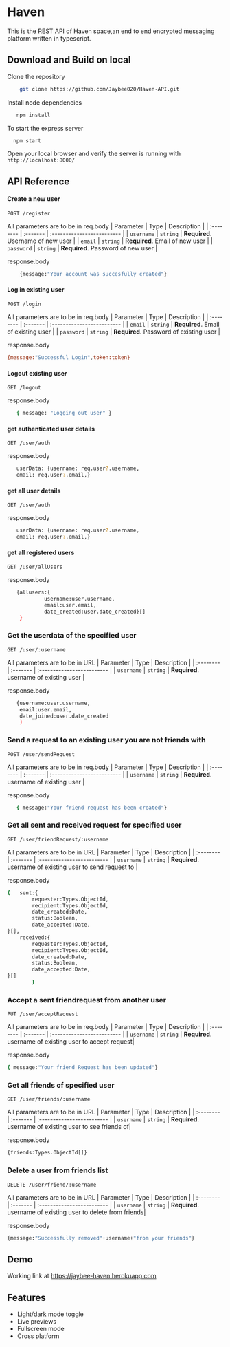 
# Haven 

This is the REST API of Haven space,an end to end encrypted messaging platform written in typescript.
## Download and Build on local
Clone the repository
```bash
    git clone https://github.com/Jaybee020/Haven-API.git
```

Install node dependencies
```bash
   npm install
```

To start the express server 

```bash
  npm start
```

Open your local browser and verify the server is running with `http://localhost:8000/`






## API Reference

#### Create a new user 

```http
POST /register
```
All parameters are to be in req.body
| Parameter | Type     | Description                |
| :-------- | :------- | :------------------------- |
| `username` | `string` | **Required**. Username of new user |
| `email` | `string` | **Required**. Email of new user |
| `password` | `string` | **Required**. Password of new user |

response.body
```bash
    {message:"Your account was succesfully created"}
```

#### Log in existing user
```http
POST /login
```
All parameters are to be in req.body
| Parameter | Type     | Description                |
| :-------- | :------- | :------------------------- |
| `email` | `string` | **Required**. Email of existing user |
| `password` | `string` | **Required**. Password of existing user |

response.body
```bash
{message:"Successful Login",token:token}
```
#### Logout existing user
```http
GET /logout
```
response.body
```bash
   { message: "Logging out user" }
```

#### get authenticated user details
```http
GET /user/auth
```
response.body
```bash
   userData: {username: req.user?.username,
   email: req.user?.email,}
```

#### get all user details
```http
GET /user/auth
```
response.body
```bash
   userData: {username: req.user?.username,
   email: req.user?.email,}
```

#### get all registered users
```http
GET /user/allUsers
```
response.body
```bash
   {allusers:{
            username:user.username,
            email:user.email,
            date_created:user.date_created}[]
    }
```

### Get the userdata of the specified user
```http
GET /user/:username
```
All parameters are to be in URL
| Parameter | Type     | Description                |
| :-------- | :------- | :------------------------- |
| `username` | `string` | **Required**. username of existing user |


response.body
```bash
   {username:user.username,
    email:user.email,
    date_joined:user.date_created
    }
```

### Send a request to an existing user you are not friends with
```http
POST /user/sendRequest
```
All parameters are to be in req.body
| Parameter | Type     | Description                |
| :-------- | :------- | :------------------------- |
| `username` | `string` | **Required**. username of existing user |


response.body
```bash
   { message:"Your friend request has been created"}
```


### Get all sent and received request for specified user
```http
GET /user/friendRequest/:username
```
All parameters are to be in URL
| Parameter | Type     | Description                |
| :-------- | :------- | :------------------------- |
| `username` | `string` | **Required**. username of existing user to send request to |

response.body
```bash
{   sent:{
        requester:Types.ObjectId,
        recipient:Types.ObjectId,
        date_created:Date,
        status:Boolean,
        date_accepted:Date,
}[],
    received:{
        requester:Types.ObjectId,
        recipient:Types.ObjectId,
        date_created:Date,
        status:Boolean,
        date_accepted:Date,
}[]
        }
```
### Accept a sent friendrequest from another user
```http
PUT /user/acceptRequest
```
All parameters are to be in req.body
| Parameter | Type     | Description                |
| :-------- | :------- | :------------------------- |
| `username` | `string` | **Required**. username of existing user to accept request|

response.body
```bash
{ message:"Your friend Request has been updated"}
```


### Get all friends of specified user
```http
GET /user/friends/:username
```
All parameters are to be in URL
| Parameter | Type     | Description                |
| :-------- | :------- | :------------------------- |
| `username` | `string` | **Required**. username of existing user to see friends of|

response.body
```bash
{friends:Types.ObjectId[]}
```

### Delete a user from friends list
```http
DELETE /user/friend/:username
```
All parameters are to be in URL
| Parameter | Type     | Description                |
| :-------- | :------- | :------------------------- |
| `username` | `string` | **Required**. username of existing user to delete from friends|

response.body
```bash
{message:"Successfully removed"+username+"from your friends"}
```





## Demo
Working link at https://jaybee-haven.herokuapp.com


## Features

- Light/dark mode toggle
- Live previews
- Fullscreen mode
- Cross platform

